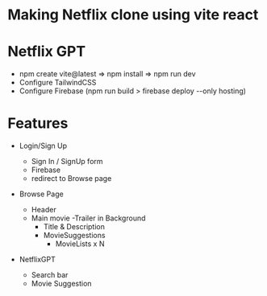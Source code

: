 # Making Netflix clone using vite react

# Netflix GPT

- npm create vite@latest => npm install => npm run dev
- Configure TailwindCSS
- Configure Firebase (npm run build  > firebase deploy --only hosting)

# Features

- Login/Sign Up

  - Sign In / SignUp form
  - Firebase
  - redirect to Browse page

- Browse Page
  - Header
  - Main movie
    -Trailer in Background
    - Title & Description
    - MovieSuggestions
      - MovieLists x N
- NetflixGPT
  - Search bar
  - Movie Suggestion
